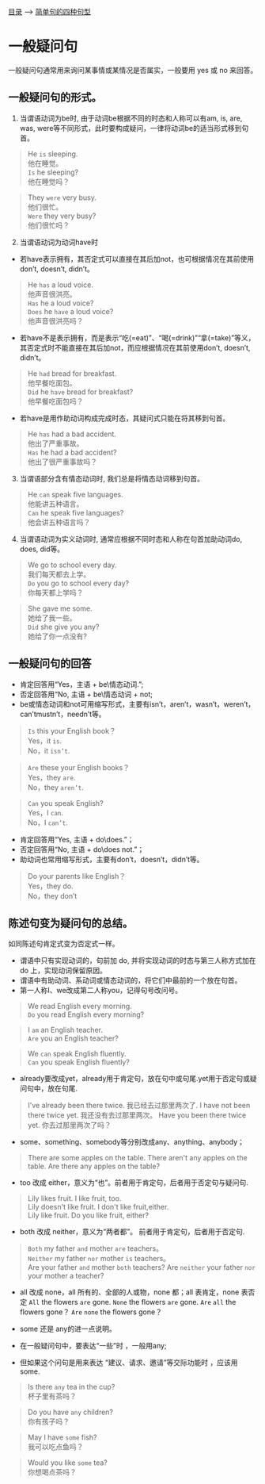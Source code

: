 [目录](./README.md) --> [简单句的四种句型](./form.md) 

# 一般疑问句

一般疑问句通常用来询问某事情或某情况是否属实，一般要用 yes 或 no 来回答。

## 一般疑问句的形式。

1. 当谓语动词为be时, 由于动词be根据不同的时态和人称可以有am, is, are, was, were等不同形式，此时要构成疑问，一律将动词be的适当形式移到句首。

> He `is` sleeping.   
他在睡觉。  
`Is` he sleeping?   
他在睡觉吗？  

> They `were` very busy.   
他们很忙。  
`Were` they very busy?   
他们很忙吗？  

2. 当谓语动词为动词have时
* 若have表示拥有，其否定式可以直接在其后加not，也可根据情况在其前使用don’t, doesn’t, didn’t。

> He `has` a loud voice.   
他声音很洪亮。  
`Has` he a loud voice?   
`Does` he `have` a loud voice?   
他声音很洪亮吗？  

* 若have不是表示拥有，而是表示“吃(=eat)”、“喝(=drink)”“拿(=take)”等义，其否定式时不能直接在其后加not，而应根据情况在其前使用don’t, doesn’t, didn’t。

> He `had` bread for breakfast.   
他早餐吃面包。  
`Did` he `have` bread for breakfast?   
他早餐吃面包吗？  

* 若have是用作助动词构成完成时态，其疑问式只能在将其移到句首。

> He `has` had a bad accident.    
他出了严重事故。   
`Has` he had a bad accident?    
他出了很严重事故吗？   

3. 当谓语部分含有情态动词时, 我们总是将情态动词移到句首。

> He `can` speak five languages.   
他能讲五种语言。  
`Can` he speak five languages?   
他会讲五种语言吗？  

4. 当谓语动词为实义动词时, 通常应根据不同时态和人称在句首加助动词do, does, did等。

> We go to school every day.   
我们每天都去上学。  
`Do` you go to school every day?   
你每天都上学吗？  

> She gave me some.   
她给了我一些。     
`Did` she give you any?   
她给了你一点没有?

## 一般疑问句的回答

* 肯定回答用“Yes，主语 + be\情态动词.”;
* 否定回答用“No, 主语 + be\情态动词 + not;
* be或情态动词和not可用缩写形式，主要有isn’t，aren’t，wasn’t，weren’t，can’tmustn’t，needn’t等。

> `Is` this your English book？   
Yes，it `is`.  
No，it `isn’t`.

> `Are` these your English books？   
Yes，they `are`.  
No，they `aren’t`.

> `Can` you speak English?   
Yes，I `can`.  
No，I `can’t`.

* 肯定回答用“Yes, 主语 + do\does.”；
* 否定回答用“No, 主语 + do\does not.”；
* 助动词也常用缩写形式，主要有don’t，doesn’t，didn’t等。

> Do your parents like English？  
Yes，they do.  
No，they don’t

## 陈述句变为疑问句的总结。

如同陈述句肯定式变为否定式一样。

* 谓语中只有实现动词的，句前加 do, 并将实现动词的时态与第三人称方式加在 do 上，实现动词保留原因。
* 谓语中有助动词、系动词或情态动词的，将它们中最前的一个放在句首。
* 第一人称I、we改成第二人称you，记得句号改问号。

> We read English every morning.  
`Do` you read English every morning? 

> I `am` an English teacher.     
`Are` you an English teacher?

> We `can` speak English fluently.   
`Can` you speak English fluently?

* already要改成yet，already用于肯定句，放在句中或句尾.yet用于否定句或疑问句中，放在句尾.

> I've already been there twice.
我已经去过那里两次了.
> I have not been there twice yet.
我还没有去过那里两次。
> Have you been there twice yet.
你去过那里两次了吗？

* some、something、somebody等分别改成any、anything、anybody；

> There are some apples on the table.
There aren't any apples on the table.
Are there any apples on the table?

* too 改成 either，意义为“也”。前者用于肯定句，后者用于否定句与疑问句.
> Lily likes fruit. I like fruit, too.  
Lily doesn't like fruit. I don't like fruit,either.   
Lily like fruit. Do you like fruit, either?

* both 改成 neither，意义为“两者都”。 前者用于肯定句，后者用于否定句.
> `Both` my father `and` mother `are` teachers。  
`Neither` my father `nor` mother `is` teachers。   
Are your father `and` mother `both` teachers? 
Are `neither` your father `nor` your mother a teacher?

* all 改成 none，all 所有的、全部的人或物，none 都；all 表肯定，none 表否定
`All` the flowers `are` gone.
`None` the flowers `are` gone.
`Are` `all` the flowers gone？
`Are` `none` the flowers gone？

* some 还是 any的进一点说明。
* 在一般疑问句中，要表达“一些”时 ，一般用any;
* 但如果这个问句是用来表达 “建议、请求、邀请”等交际功能时 ，应该用some.

> Is there `any` tea in the cup?  
杯子里有茶吗？

> Do you have `any` children?  
你有孩子吗？

> May I have `some` fish?  
我可以吃点鱼吗？

> Would you like `some` tea?   
你想喝点茶吗？